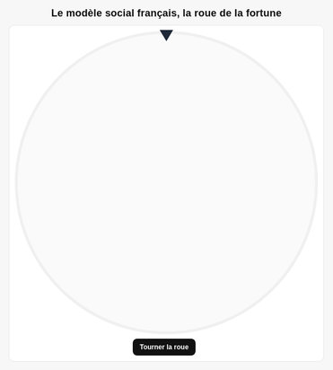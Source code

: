 <html lang="fr">
<head>
<meta charset="UTF-8" />
<meta name="viewport" content="width=device-width, initial-scale=1" />
<title>Le modèle social français, la roue de la fortune</title>
<style>
  :root { --bg:#f7f7f7; --fg:#111; --ring:#e5e7eb; }
  html,body{margin:0;height:100%;background:var(--bg);color:var(--fg);font-family:Helvetica,Arial,sans-serif;}
  .wrap{min-height:100%;display:grid;place-items:center;padding:16px;}
  .container{width:min(92vw,650px);display:grid;gap:10px;justify-items:center;}
  h1{margin:0;font-size:clamp(14px,2.4vw,18px);font-weight:700;letter-spacing:.2px;text-transform:none;}
  .board{background:#fff;border:1px solid var(--ring);border-radius:10px;padding:10px;display:grid;gap:8px;justify-items:center;}
  .wheel-area{position:relative; width:100%; display:grid; place-items:center;}
  .pointer{
    position:absolute; top:-2px; left:50%; transform:translateX(-50%) rotate(180deg);
    width:0;height:0;border-left:12px solid transparent;border-right:12px solid transparent;border-bottom:20px solid #1f2937;
    z-index:3;
  }
  canvas{width:min(58vw,540px);max-width:540px;aspect-ratio:1/1;display:block;border-radius:50%;background:#fafafa;box-shadow:inset 0 0 0 5px #f0f0f0; z-index:1;}
  .controls{display:flex;gap:8px;align-items:center;justify-content:center;flex-wrap:wrap;}
  button.primary{background:#111;color:#fff;border:none;border-radius:8px;padding:8px 12px;font-size:12px;font-weight:700;cursor:pointer;}
  button.primary:disabled{opacity:.5;cursor:not-allowed;}
  .legend{font-size:9px;opacity:.7;}
  .overlay{
    position:absolute; inset:0; display:none; align-items:center; justify-content:center;
    z-index:2; pointer-events:auto;
  }
  .overlay .bubble{
    position:relative;
    max-width:78%; padding:16px 18px; border-radius:12px; background:#111; color:#fff;
    box-shadow:0 8px 24px rgba(0,0,0,.25);
    font-size:clamp(16px,2.8vw,24px); font-weight:700; text-align:center; line-height:1.25;
  }
  .overlay .close{
    position:absolute; top:6px; right:8px; width:26px; height:26px; border-radius:50%;
    border:1px solid rgba(255,255,255,.25); background:rgba(255,255,255,.08); color:#fff;
    display:grid; place-items:center; cursor:pointer; font-size:16px; line-height:1;
  }
</style>
</head>
<body>
<div class="wrap">
  <div class="container">
    <h1>Le modèle social français, la roue de la fortune</h1>
    <div class="board">
      <div class="wheel-area">
        <div class="pointer"></div>
        <canvas id="wheel" width="800" height="800" aria-label="Roue de tirage"></canvas>
        <div id="overlay" class="overlay">
          <div class="bubble">
            <div id="overlayText"></div>
            <div id="overlayClose" class="close" title="Fermer">×</div>
          </div>
        </div>
      </div>
      <div class="controls">
        <button id="spinBtn" class="primary">Tourner la roue</button>
        <span class="legend" id="countInfo"></span>
      </div>
    </div>
  </div>
</div>

<script>
/* --- Raccourci: seules parties modifiées du code original --- */

// (liste ENTRIES inchangée)
let ENTRIES = ["Droits agricoles Recette : 179,7 millions d'euros Date de création : 1962", "Droits de douane Recette : 1605,3 millions d'euros Date de création : 1970", "Taxe à la production sur le quota de sucre, le quota d'isoglucose et le quota de sirop d'inuline Recette : 306,4 millions d'euros Date de création : 1970", "Cotisation assise sur le montant total des honoraires facturés par les commissaires aux comptes lorsqu'ils certifient les comptes ou les informations en matière de durabilité    Date de création : 2017", "Participation des employeurs à l'effort de construction (TPS-PEEC)    Date de création : 1943", "Cotisation HLM et SEM", "Cotisation versée par les organismes HLM et les SEM", "Cotisation additionnelle versée par les organismes HLM et les SEM", "Redevance pour la rémunération pour copie privée Recette : 197 millions d'euros Date de création : 1985", "Taxe de protection des obtentions végétales Recette : 1 millions d'euros Date de création : 1970", "Redevance perçue sur formalités de l'Institut national de la propriété industrielle", "Contribution sur les abondements des employeurs aux plans d'épargne pour la retraite collectifs Recette : 5,3 millions d'euros Date de création : 2001", "Contribution sur les avantages de préretraite d'entreprise", "Contribution sur les régimes de retraite conditionnant la constitution de droits à prestations à l'achèvement de la carrière du bénéficiaire dans l'entreprise", "Contribution sur les indemnités de mise à la retraite Recette : 39 millions d'euros Date de création : 2007", "Contributions patronales et salariales sur les attributions d'options (stock-options) de souscription ou d'achat des actions et sur les attributions gratuites", "Forfait social", "Contribution salariale sur les carried-interests Recette : 2 millions d'euros Date de création : 2010", "Contribution vente en gros Recette : 265 millions d'euros Date de création : 1991", "contributions taux « Lv/Lh »    Date de création : 1999", "Contribution sur les dépenses de promotion des médicaments Recette : 25 millions d'euros Date de création : 2005", "contribution sur le chiffre d'affaires", "Cotisation spéciale sur les boissons alcooliques Recette : 700 millions d'euros Date de création : 1983", "Droits de plaidoirie Recette : 9,8 millions d'euros Date de création : 1921", "Cotisations des employeurs au FNAL", "Fraction de Taxe de solidarité additionnelle", "Contribution sociale de solidarité des sociétés (C3S)    Date de création : 1992", "Droit départemental de passage sur les ouvrages d'art reliant le continent aux îles maritimes Recette : 1 millions d'euros Date de création : 1995", "Contribution additionnelle de solidarité pour l'autonomie (CASA)    Date de création : 2013", "Contribution à la vie étudiante et de campus    Date de création : 2018", "Redevance proportionnelle sur l'énergie hydraulique Recette : 0,9 millions d'euros Date de création : 1919", "Droit de visa de régularisation, taxe de renouvellement du titre de séjour, taxe applicable aux documents de circulation pour étrangers mineurs et taxe perçue à l'occasion de la délivrance du premier titre de séjour", "Contribution forfaitaire représentative des frais de réacheminement", "Redevance perçue à l'occasion de l'introduction des familles étrangères en France", "Redevance pour pollution de l'eau d'origine non domestique Recette : 107 millions d'euros Date de création : 2006", "Redevances pour pollutions diffuses Recette : 107 millions d'euros Date de création : 1964", "Redevance pour stockage d'eau en période d'étiage Recette : 1,3 millions d'euros Date de création : 2006", "Redevance pour protection du milieu aquatique Recette : 8,5 millions d'euros Date de création : 1941", "Redevances de l'eau dans les départements d'outre-mer Recette : 2 millions d'euros Date de création : 2006", "Redevance pour délivrance initiale du permis de chasse", "Redevances cynégétiques", "Redevance de mise sur le marché des substances actives biocides", "Participation pour voirie et réseaux    Date de création : 2000", "Redevance pour création de bureaux ou de locaux de recherche en région Ile-de-France Recette : 124,5 millions d'euros Date de création : 1960", "Fraction des produits annuels de la vente de biens confisqués", "Contributions au Fonds de garantie des assurances obligatoires de dommages (FGAO)    Date de création : 1951", "Contribution au Fonds de garantie des victimes des actes de terrorisme et d'autres infractions    Date de création : 1986", "Contribution au fonds de garantie des dommages consécutifs à des actes de prévention, de diagnostic ou de soins dispensés par des professionnels de santé Recette : 0,9 millions d'euros Date de création : 2011", "Prélèvement \"assurance frontière\" automobile Recette : 0 millions d'euros Date de création : 2007", "Droit de francisation et de navigation en Corse, Droit de passeport en Corse Recette : 3 millions d'euros Date de création : 1994", "Droit de francisation et de navigation Recette : 39,2 millions d'euros Date de création : 1967", "Droit de passeport Recette : 2,2 millions d'euros Date de création : 1967", "Taxe intérieure de consommation sur les produits énergétiques (TICPE) Recette : 24500 millions d'euros Date de création : 1928", "Contribution au service public de l'électricité (CSPE)    Date de création : 2003", "Taxe générale sur les activités polluantes - matériaux d'extraction Recette : 72,5 millions d'euros Date de création : 1999", "Taxe générale sur les activités polluantes - émissions polluantes Recette : 21,6 millions d'euros Date de création : 1998", "Taxe générale sur les activités polluantes - installations classées Recette : 25 millions d'euros Date de création : 1999", "Taxe intérieure sur les houilles, les lignites et les cokes (TICHLC) Recette : 7,6 millions d'euros Date de création : 2006", "Taxe générale sur les activités polluantes - lessives Recette : 44,4 millions d'euros Date de création : 1999", "Taxe générale sur les activités polluantes (TGAP)    Date de création : 2000", "Taxe spéciale sur certains véhicules routiers", "Taxe due par les entreprises de transport public aérien et maritime (Outre-Mer) Recette : 9,4 millions d'euros Date de création : 1994", "Taxe sur les passagers maritimes embarqués à destination d'espaces naturels protégés Recette : 2,6 millions d'euros Date de création : 1995", "Redevance relative aux contrôles renforcés à l'importation des denrées alimentaires d'origine non animale Recette : 3,4 millions d'euros Date de création : 1998", "Redevance relative aux contrôles renforcés à l'importation des denrées alimentaires d'origine non animale Recette : 0 millions d'euros Date de création : 2011", "Redevances d'usage des fréquences radioélectriques (part ANFR) Recette : 15,8 millions d'euros Date de création : 1993", "Droit dû par les entreprises ferroviaires pour l'autorité de régulation des activités ferroviaires", "Droit de sécurité Recette : 16,8 millions d'euros Date de création : 2006", "Taxe sur les titulaires d'ouvrages hydroélectriques concédés", "Péage plaisance", "Taxe sur le prix des entrées aux séances organisées par les exploitants d'établissements de spectacles cinématographiques", "Cotisations (normale et supplémentaire) des entreprises cinématographiques", "Redevance d'archéologie préventive Recette : 77 millions d'euros Date de création : 2001", "Redevances perçues pour la surveillance des établissements de jeux, hippodromes et cynodromes Recette : 0 millions d'euros Date de création : <1979", "Contribution des employeurs à l'association pour la gestion du régime d'assurance des créances des salariés", "Contribution annuelle au fonds de développement pour l'insertion professionnelle des handicapés", "Participation des entreprises de moins de 10 salariés au développement de la formation professionnelle continue", "PEFPC : Participation des entreprises de 10 salariés et plus au développement de la formation professionnelle continue", "Participation au financement de la formation des professions non salariées (hors artisanat, agriculture et pêche) Recette : 58 millions d'euros Date de création : 1991", "Participation au financement de la formation des travailleurs indépendants et des employeurs de la pêche maritime ou des cultures marines Recette : 0,4 millions d'euros Date de création : 1997", "Participation au financement de la formation des professions non salariées dans le domaine agricole Recette : 49 millions d'euros Date de création : 1991", "Participation au financement des congés individuels de formation des salariés sous contrats à durée déterminée CIF-CDD", "Contribution spéciale versée par les employeurs des étrangers sans autorisation de travail", "Prélèvement sur les contrats d'assurance-vie en déshérence", "Taxe dans le domaine funéraire Recette : 5 millions d'euros Date de création : 1806", "Taxe locale sur la publicité extérieure (TLPE) Recette : 153 millions d'euros Date de création : 2009", "Taxe sur les remontées mécaniques Recette : 54 millions d'euros Date de création : 1968", "Versement transport", "Taxe sur les activités commerciales non salariés à durée saisonnière    Date de création : 2000", "Taxe sur les activités commerciales saisonnières non salariées (TACDS)    Date de création : 2000", "Taxe sur les déchets réceptionnés dans une installation de stockage ou un incinérateur de déchets ménagers Recette : 18,9 millions d'euros Date de création : 2005", "Taxe additionnelle départementale à la taxe de séjour Recette : 9 millions d'euros Date de création : 1927", "Droits assimilés au droit d'octroi de mer sur les rhums et spiritueux à base d'alcool de cru Recette : 5,1 millions d'euros Date de création : 1963", "Impôt sur le revenu (IR) Recette : 74000 millions d'euros Date de création : 1916", "Taxe sur les métaux précieux, les bijoux, les objets d'art, de collection et d'antiquité Recette : 96,7 millions d'euros Date de création : 1976", "Impôt sur les revenus de capitaux mobiliers (IRCM)", "Impôt sur les sociétés (IS) Recette : 36200 millions d'euros Date de création : 1948", "Taxe sur les salaires", "Taxe annuelle sur les locaux à usage de bureaux, les locaux commerciaux, les locaux de stockage et les surfaces de stationnement perçue dans certains départements (IF-AUT-50)", "Taxe annuelle sur les logements vacants (IF-AUT-60)    Date de création : 1998", "contribution sur les revenus locatifs (CRL) Recette : 0,2 millions d'euros Date de création : 2000", "Taxe sur les excédents de provisions des entreprises d'assurances de dommages Recette : 114,6 millions d'euros Date de création : 1983", "Taxe sur les ordres annulés dans le cadre d'opération à haute fréquence Recette : 0,1 millions d'euros Date de création : 2012", "Taxe sur les contrats d'échange sur défaut d'un État Recette : 0,6 millions d'euros Date de création : 2012", "Taxe sur la valeur ajoutée (TVA) Recette : 141200 millions d'euros Date de création : 1954", "Taxe sur les services numériques Recette : 350 millions d'euros Date de création : 2019", "Taxe de solidarité sur les billets d'avion (dite taxe Unitaid ou taxe Chirac) Recette : 161,99 millions d'euros Date de création : 2006", "Taxe de l'aviation civile (TAC) Recette : 401 millions d'euros Date de création : 1999", "Taxe sur certaines dépenses de publicité", "Taxe sur le chiffre d'affaires des exploitants agricoles Recette : 138,2 millions d'euros Date de création : 1947", "Redevance sanitaire d'abattage Recette : 48 millions d'euros Date de création : 1989", "Redevance sanitaire de découpage Recette : 48,1 millions d'euros Date de création : 1989", "Redevance sanitaire de transformation des produits de la pêche et de l'aquaculture Recette : 0,3 millions d'euros Date de création : 1998", "Redevance sanitaire de transformation des produits de la pêche et de l'aquaculture Recette : 0,1 millions d'euros Date de création : 1998", "Redevance sanitaire pour le contrôle de certaines substances et de leurs résidus Recette : 0,8 millions d'euros Date de création : 1998", "Redevance pour l'agrément des établissements du secteur de l'alimentation animale Recette : 0 millions d'euros Date de création : 2009", "Taxe due par les concessionnaires d'autoroutes", "Contribution sur la cession à un service de télévision des droits de diffusion de manifestations ou de compétitions sportives Recette : 43 millions d'euros Date de création : 1999", "Prélèvements sur les jeux et paris Recette : 115,3 millions d'euros Date de création : 2010", "Fraction du Prélèvement sur les mises de jeux de cercle en ligne affectée aux communes dans le ressort territorial desquelles sont ouverts au public un ou plusieurs casinos", "Fraction du Prélèvement sur les paris hippiques affectée aux EPCI sur le territoire desquels sont ouverts au public un ou plusieurs hippodromes", "Droit de consommation sur les produits intermédiaires Recette : 104,7 millions d'euros Date de création : 1945", "Droits de consommation sur les alcools", "Droit de circulation sur les vins, cidres, poirés et hydromels Recette : 122,2 millions d'euros Date de création : 1945", "Droit sur les bières et les boissons non alcoolisées", "Droit de consommation sur les tabacs manufacturés", "Mutations à titre onéreux de fonds de commerce", "Droits de succession", "Droit fixe pour l'établissement d'un contrat de mariage Recette : 4,5 millions d'euros", "Fraction des droits de timbre sur les passeports sécurisés", "Droit de timbre sur les demandes de naturalisation, les demandes de réintégration dans la nationalité française et les déclarations d'acquisition de la nationalité en raison du mariage", "Impôt sur la fortune immobilière (PAT-IFI) Recette : 5043 millions d'euros Date de création : 1982", "Taxe spéciale sur les conventions d'assurances    Date de création : 1944", "Majoration de la taxe sur les assurances de protection juridique au profit Conseil national des barreaux", "Taxe sur les véhicules de sociétés (TVS)", "Taxe sur les véhicules de tourisme les plus polluants", "Malus (ou « écopastille »)", "Malus annuel", "Taxe foncière sur les propriétés bâties (IF-TFB) Recette : 27285 millions d'euros", "Taxe foncière sur les propriétés non bâties (IF-TFNB) Recette : 980 millions d'euros", "Taxe d'habitation (IF-TH) Recette : 19352 millions d'euros", "Taxe d'habitation sur les logements vacants    Date de création : 2007", "Cotisation foncière des entreprises (IF-CFE) Recette : 21872 millions d'euros", "Redevances communale et départementale des mines (TFP-MINES) Recette : 23,4 millions d'euros Date de création : 1919", "Imposition forfaitaire sur les pylônes (TFP-PYL) Recette : 343,4 millions d'euros Date de création : 1980", "Taxe sur les éoliennes maritimes (TFP-TEM) Recette : 0 millions d'euros Date de création : 2005", "Imposition forfaitaire sur les éoliennes et les hydroliennes Recette : 44,9 millions d'euros Date de création : 2010", "Imposition forfaitaire sur les centrales de production d'énergie électrique d'origine photovoltaïque ou hydraulique Recette : 75,9 millions d'euros Date de création : 2010", "Imposition forfaitaire sur les réseaux de gaz naturel et canalisations d'hydrocarbures Recette : 38,5 millions d'euros Date de création : 2010", "Redevances sur la production d'électricité au moyen de la géothermie Recette : 0 millions d'euros Date de création : 2017", "Taxe additionnelle à la taxe foncière sur les propriétés non bâties (IF-AUT-80)", "Taxe d'enlèvement des ordures ménagères (IF-AUT-90)) Recette : 6087 millions d'euros", "Taxe de balayage Recette : 108,9 millions d'euros Date de création : 1873", "Taxe forfaitaire sur la cession à titre onéreux des terrains nus qui ont été rendus constructibles du fait de leur classement Recette : 54 millions d'euros Date de création : 2006", "Taxe pour la gestion des milieux aquatiques et la prévention des inondations", "Taxe sur les friches commerciales (IF-AUT-110)    Date de création : 2006", "Impôt sur les cercles et maisons de jeux Recette : 34,5 millions d'euros Date de création : 1941", "Surtaxe sur les eaux minérales", "Taxe perçue au profit des communes de Saint-Martin et Saint-Barthélemy", "Taxe sur l'exploration d'hydrocarbures (TFP-TEH) Recette : 0,8 millions d'euros Date de création : 2017", "Taxe de publicité foncière", "Droits départementaux d'enregistrement sur les mutations à titre onéreux d'immeubles", "Taxe départementale additionnelle aux droits d'enregistrement ou à la taxe de publicité foncière exigible sur les mutations à titre onéreux Recette : 99,8 millions d'euros Date de création : 1798", "Taxe d'apprentissage Recette : 2000 millions d'euros Date de création : 1925", "Imposition forfaitaire sur le matériel roulant circulant sur le réseau de transport ferroviaire et guidé géré par la RATP -IFER-STIF RATP", "Taxe annuelle sur les surfaces de stationnement    Date de création : 2015", "Taxe additionnelle spéciale annuelle au profit de la région Île-de-France (TASA)    Date de création : 2015", "Taxe perçue pour la région de Guyane (TFP-GUF) Recette : 0,4 millions d'euros Date de création : 2008", "Taxe sur les permis de conduire", "Taxe régionale sur les certificats d'immatriculation des véhicules", "Taxe due par les entreprises de transport public aérien et maritime (Corse) Recette : 47,4 millions d'euros Date de création : 1991", "Taxe pour frais de chambres de commerce et d'industrie (IF-AUT-10)", "Contribution sociale généralisée (CSG) Recette : 99000 millions d'euros Date de création : 1991", "Prélèvement social sur les revenus du patrimoine et les produits de placements", "Contribution pour le remboursement de la dette sociale (CRDS) Recette : 6150 millions d'euros Date de création : 1996", "Prélèvement de solidarité de 2 % sur les revenus du patrimoine et les produits de placements", "Taxe pour frais de chambres de métiers et de l'artisanat (IF-AUT-20)", "Contribution au fonds d'assurance formation des chefs d'entreprise inscrite au répertoire des métiers Recette : 58 millions d'euros Date de création : 1982", "Taxe pour frais de chambres d'agriculture (IF-AUT-30)", "Taxe sur la cession à titre onéreux de terrains nus devenus constructibles; perçue au profit de l'agence de services et de paiement Recette : 11 millions d'euros Date de création : 2010", "Contribution à l'audiovisuel public due par les professionnels (TFP-CAP) Recette : 3500 millions d'euros Date de création : 1933", "Taxe spéciale d'équipement Recette : 350 millions d'euros Date de création : 1991", "Taxe spéciale d'équipement au profit de l'EPF de Normandie Recette : 13 millions d'euros Date de création : 1968", "Redevance sur les paris hippiques en ligne perçue au profit des sociétés de courses Recette : 61 millions d'euros Date de création : 2014", "Taxe sur les nuisances sonores aériennes Recette : 57 millions d'euros Date de création : 1992", "Contribution des autoentrepreneurs au financement des actions de formation des chambres de métiers et d'artisanat Recette : 2 millions d'euros Date de création : 2010", "Contribution des autoentrepreneurs au fonds d'assurance formation des chefs d'entreprise artisanale Recette : 3 millions d'euros Date de création : 2010", "Taxe sur la diffusion en vidéo physique et en ligne de contenus audiovisuels Recette : 30,95 millions d'euros Date de création : 1993", "Contribution supplémentaire à l'apprentissage - versements aux CFA", "Taxe pour le développement de la formation professionnelle dans les métiers de la réparation automobile, du cycle et du motocycle Recette : 32 millions d'euros Date de création : 1968", "Prélèvements sur les jeux de loterie et les paris sportifs perçus au profit du Centre national pour le développement du sport Recette : 35,9 millions d'euros Date de création : 2010", "Taxe spéciale d'équipement au profit de l'EPF de Guyane et de Mayotte Recette : 2 millions d'euros Date de création : 1994", "Taxe spéciale d'équipement au profit de la Société du Grand Paris Recette : 117 millions d'euros Date de création : 2010", "Taxe spéciale d'équipement au profit de l'EPF de Lorraine Recette : 23 millions d'euros Date de création : 1973", "Taxe spéciale d'équipement au profit de l'EPF de PACA Recette : 50 millions d'euros Date de création : 2001", "Taxe sur les boissons prémix Recette : 2,3 millions d'euros Date de création : 1996", "Contribution perçue sur les boissons et préparations liquides destinées à la consommation humaine contenant des édulcorants de synthèse et ne contenant pas de sucres ajoutés Recette : 58,4 millions d'euros Date de création : 2011", "Droit de timbre pour la délivrance du permis de conduire en cas de perte ou de vol", "Taxes à percevoir pour l'alimentation du fonds commun des accidents du travail agricole Recette : 17,3 millions d'euros Date de création : 1957", "Fraction des droits de timbre sur les cartes nationales d'identité", "Taxe pour la gestion des certificats d'immatriculation des véhicules Recette : 42 millions d'euros Date de création : 2009", "Contributions additionnelles aux primes ou cotisations afférentes à certaines conventions d'assurance", "Contribution au Fonds de prévention des risques naturels majeurs (FPRNM, dit « fonds Barnier »)    Date de création : 1995", "Droits perçus au profit de la Caisse nationale de l'assurance maladie des travailleurs salariés (CNAMTS) en matière de produits de santé, taxe annuelle due par les laboratoires de biologie médicale", "Taxe destinée à financer le développement de la formation professionnelle dans les transports routiers Recette : 65 millions d'euros Date de création : 1968", "Droit d'examen du permis de chasse", "Droits affectés au fonds d'indemnisation de la profession d'avoués près les cours d'appel Recette : 16 millions d'euros Date de création : 2011", "Imposition forfaitaire sur les entreprises de réseaux (TFP-IFER) Recette : 1337 millions d'euros Date de création : 2010", "Taxe communale sur la consommation finale d'électricité (TCFE) Recette : 61,9 millions d'euros Date de création : 2010", "Taxe départementale des espaces naturels sensibles (TDENS)", "Redevance d'exploitation de substances non énergétiques sur le plateau continental ou dans la zone économique exclusive", "Redevance due par les titulaires de titres d'exploitation de mines d'hydrocarbures liquides ou gazeux Recette : 3,1 millions d'euros Date de création : 1956", "Redevance due par les titulaires de titres d'exploitation de mines d'hydrocarbures liquides ou gazeux au large de Saint-Pierre-et-Miquelon    Date de création : 1999", "Contribution pour frais de contrôle ACPR", "Droits et contributions pour frais de contrôle", "Redevance pour contrôle vétérinaire à l'expédition    Date de création : <2000", "Redevance relative aux contrôles renforcés à l'importation des denrées alimentaires d'origine non animale Recette : 1,1 millions d'euros Date de création : 1998", "Contribution des exploitants agricoles et des conchyliculteurs au Fonds national de gestion des risques en agriculture Recette : 102 millions d'euros Date de création : 1993", "Droit sur les produits bénéficiant d'une appellation d’origine, d'une indication géographique ou d'un label rouge Recette : 7 millions d'euros Date de création : 1935", "Participation au financement de la formation des professions non salariées dans le domaine agricole", "Taxe additionnelle à la taxe sur les installations nucléaires de base - stockage Recette : 2,4 millions d'euros Date de création : 2009", "Taxe additionnelle à la taxe sur les installations nucléaires de base - Diffusion technologique Recette : 20 millions d'euros Date de création : 2006", "Taxe additionnelle à la taxe sur les installations nucléaires de base - Accompagnement Recette : 39 millions d'euros Date de création : 2006", "Taxe pour le développement des industries de l'ameublement ainsi que les industries du bois Recette : 14,9 millions d'euros Date de création : 1971", "Taxe pour le développement des industries du cuir, de la maroquinerie, de la ganterie et de la chaussure Recette : 12,5 millions d'euros Date de création : 1978", "Taxe pour le développement des industries de l'habillement Recette : 10 millions d'euros Date de création : 1963", "Taxe pour le développement des industries de la mécanique, de la construction métallique, des matériels etc. Recette : 70,2 millions d'euros Date de création : 1961", "Taxe pour le développement des industries de l'horlogerie, bijouterie, joaillerie et orfèvrerie ainsi que des arts de la table (taxe HBJOAT) Recette : 13,2 millions d'euros Date de création : 1963", "Taxe pour le développement des industries des matériaux de construction regroupant les industries du béton, de la terre cuite et des roches ornementales et de construction Recette : 15,9 millions d'euros Date de création : 1957", "Taxe pour le développement de l'industrie de la conservation des produits agricoles Recette : 2,6 millions d'euros Date de création : 1950", "Taxe sur les spectacles de variétés Recette : 24 millions d'euros Date de création : 1977", "Taxe sur les spectacles d'art dramatique, lyrique et chorégraphique Recette : 5,1 millions d'euros Date de création : 1964", "Redevance pour frais d'envoi des certificats d'immatriculation des véhicules", "Fraction affectée du produit du relèvement du tarif de taxe intérieure de consommation sur les produits énergétiques (TICPE) sur le carburant gazole", "Taxe sur les hydrofluorocarbures    Date de création : 2018", "Contribution annuelle au profit de l'Institut de radioprotection et de sûreté nucléaire (IRSN) Recette : 48 millions d'euros Date de création : 2010", "Taxe sur les transactions financières (TTF)", "Participation pour le Financement de l'Assainissement Collectif (PFAC)", "Contribution spéciale pour la gestion des déchets radioactifs - Conception", "Participation des concessionnaires de la liaison fixe Trans-Manche au fonctionnement de la commission intergouvernementale et du comité de sécurité chargés de superviser la construction et l'exploitation de l'ouvrage Recette : 2,5 millions d'euros Date de création : 1986", "Redevance proportionnelle sur l'énergie hydraulique", "Taxe pour frais de chambre de métiers de Moselle Recette : 7 millions d'euros Date de création : 1919", "Taxe pour frais de chambre de métiers d'Alsace Recette : 9 millions d'euros Date de création : 1919", "Prélèvements sur les bénéfices tirés de la construction immobilière Recette : 0,4 millions d'euros Date de création : 1963", "Participation des employeurs au financement de la formation professionnelle continue, versée à l'État", "Taxe sur les surfaces commerciales (TFP-TSC) Recette : 609 millions d'euros", "Taxe additionnelle à la taxe sur les surfaces commerciales (TFP-TASC)", "Taxe exceptionnelle sur la réserve de capitalisation des entreprises d'assurance (TFP-ASSUR)", "Taxe au profit du fonds de soutien aux collectivités territoriales ayant contracté des produits structurés dits \"emprunts toxiques\" (TFP-TFSCT)", "Cotisation obligatoire", "Cotisation obligatoire", "Taxe professionnelle de la Poste et de France Telecom", "Fraction du produit des successions en déshérence", "Droit d'octroi de mer et droit d'octroi de mer régional", "Contribution tarifaire d'acheminement (CTA)    Date de création : 2004", "Contributions versées par la SNCF au titre des frais de surveillance et de contrôle des chemins de fer    Date de création : 1981", "Redevance versée par Réseau ferré de France au titre des frais de surveillance et de contrôle    Date de création : 1981", "Contributions des employeurs de main d'œuvre étrangère pour l'OMI", "Contribution des employeurs publics au fonds pour l'insertion des personnes handicapées dans la fonction publique", "Cotisation au profit des caisses d'assurances d'accidents agricoles d'Alsace-Moselle Recette : 12 millions d'euros Date de création : 1912", "Droits d'apport des sociétés", "Droits de donations", "Mutations à titre onéreux de créances, rentes, prix d'offices", "Contributions au Fonds national de l'emploi (FNE)", "Retenue à la source sur certains bénéfices non commerciaux et de l'impôt sur le revenu", "Contribution des institutions financières", "Cotisations aux fonds de garantie des salaires (AGS et AGCC)", "Redevance d'usage des fréquences radioélectriques", "Redevances lors du lancement de certains matériels aéronautiques", "Taxe grossiste répartiteurs", "Taxe sur les stations et liaisons radio privées", "Taxe additionnelle aux droits de mutation", "Impôt sur les spectacles, jeux et divertissements", "Participation dépassement du COS", "Taxe locale d'équipement", "Taxe complémentaire à la TLE (IdF)", "Taxe de séjour", "Taxe sur les tabacs (Corse)", "Octroi de mer", "Taxe sur le ski de fond Recette : 10 millions d'euros Date de création : 1985", "Contribution annuelle des distributeurs d'énergie", "Fonds d'amortissement des charges d'électrification (FACÉ)", "Prélèvement sur entreprises pétrolières", "Taxe sur les fournitures d'électricité", "Droits de consommation sur les alcools (Corse)", "Taxe d'assainissement (Agence de l'Eau)", "Taxe sur les rhums", "Taxe sur les carburants (DOM)", "Taxe sur les syndicats d'énergie", "Redevance pour droit de construire (EPAD)", "Taxe et prélèvement sur les sommes encaissées par les sociétés de télévision au titre de la redevance, de la diffusion des messages publicitaires et des abonnements Recette : 8 millions d'euros Date de création : 1946", "Mutation à titre onéreux d'immeubles et droits immobiliers (Droits de mutation)", "Mutations de jouissance (baux)", "Fraction des Prélèvements sociaux sur les jeux prévus aux Art L 137-20 à L 137-22 Code de la sécurité sociale", "Prélèvement sur la participation des employeurs à l'effort de construction", "Cotisation obligatoire", "Taxe fixe due à chaque délivrance de CI (AIS-MOB-10-20-20)", "Taxe régionale due au titre de la délivrance de CI consécutive d'un changement de propriétaire", "Taxe sur les véhicules de transport due au titre de la délivrance de CI consécutive à un changement de propriétaire", "Taxe sur les émissions de dioxyde de carbone", "Taxe sur la masse en ordre de marche", "Taxe annuelle sur les émissions de dioxyde de carbone", "Taxe annuelle sur les émissions de polluants atmosphérique", "Taxe sur l'affectation des véhicules lourds de transport de marchandises (AIS-MOB-10-30-30)", "Taxe sur la distance parcourue sur le réseau autoroutier concédé (AIS-MOB-10-40)", "Taxes sur le transport aérien (AIS-MOB-20)", "Taxes sur les navigations maritimes et fluviales (AIS-MOB-30)", "Taxes sur le transport guidé (AIS-MOB-40)", "Taxe sur l'exploitation des infrastructures de transport de longue distance (AIS-MOB-50)", "Taxe sur les services de communications électroniques (AIS-CCN-30-10)", "Taxe sur les services de télévision (AIS-CCN-30-20)", "Taxe sur les services d'accès à des contenus audiovisuels à la demande (AIS-CCN-30-30)", "Taxe sur la mise en relation par voie électronique en vue de fournir certaines prestations de transport (AIS-CCN-30-40) Recette : 2 millions d'euros Date de création : 2021", "Taxe sur certains services numériques (AIS-CCN-30-50)", "Taxe sur les locations en France de phonogrammes musicaux et de vidéomusiques destinés à l’usage privé du public dans le cadre d’une mise à disposition à la demande sur les réseaux en ligne (AIS-CCN-30-60) Recette : 9,3 millions d'euros Date de création : 2023", "Cotisation sur la valeur ajoutée des entreprises (CVAE)", "Prélèvements au profit de l'État (IF-AUT-40)", "Taxe spéciale complémentaire au profit de la Société du Grand Projet du Sud-Ouest (IF-AUT-150)", "Taxe spéciale d'équipement au profit des établissements publics fonciers locaux et de l'office foncier de Corse", "Taxe spéciale d'équipement au profit des établissements publics fonciers de l’État", "Taxe spéciale d'équipement au profit des établissements publics fonciers et d'aménagement de la Guyane et de Mayotte", "Taxe spéciale d'équipement au profit de l'agence pour la mise en valeur des espaces urbains de la zone dite des cinquante pas géométriques en Guadeloupe", "Taxe spéciale d'équipement au profit de l'agence pour la mise en valeur des espaces urbains de la zone dite des cinquante pas géométriques en Martinique.", "Taxe spéciale d'équipement au profit de l'établissement public Société des grands projets", "Taxe spéciale d'équipement au profit de l'établissement public local Société du Grand Projet du Sud-Ouest", "Taxe additionnelle spéciale annuelle perçue au profit de la région Île-de-France (IF-AUT-130)", "Taxe annuelle sur les surfaces de stationnement perçue en Île-de-France (IF-AUT-140)", "Taxe sur la valeur vénale des immeubles des entités juridiques (PAT-TPC)", "Contribution exceptionnelle sur les hauts revenus (IR-CHR)", "Taxe additionnelle à l’accise sur les tabacs    Date de création : 2025", "Participation des employeurs agricoles à l'effort de construction (TPS-PEEC-60)    Date de création : 2006", "Cotisation additionnelle assise sur le montant total des honoraires facturés par les commissaires aux comptes lorsqu'ils certifient les comptes ou les informations en matière de durabilité des entités d'intérêt public    Date de création : 2017", "Contribution forfaitaire des commissaires aux comptes exerçant dans les pays tiers    Date de création : 2017", "Cotisation assise sur le montant total des honoraires facturés par les organismes tiers indépendants lorsqu'ils certifient les informations en matière de durabilité    Date de création : 2017", "Cotisation additionnelle assise sur le montant total des honoraires facturés par les organismes tiers indépendants lorsqu'ils certifient les informations en matière de durabilité des entités d'intérêt public    Date de création : 2017", "Eco-contribution sur la taxe de solidarité sur les billets d'avion", "Taxe d'aéroport", "Taxe d'embarquement sur les passagers dans les territoires d'outre-mer", "Taxe d'atterrissage", "CSG Recette : 147500 millions d'euros", "CRDS Recette : 8853 millions d'euros Date de création : 1996", "Contribution solidarité autonomie", "Assurance maladie - maternité - invalidité - décès", "Assurance vieillesse plafonnée", "Assurance vieillesse déplafonnée", "Allocations familiales Recette : 35600 millions d'euros", "Accidents du travail Recette : 16000 millions d'euros", "Aide au logement entreprise de moins de 50 salariés (FNAL)", "Supplément entreprise de 50 salariés et plus (FNAL)", "Cotisation chômage", "Fonds national de garantie des salaires (AGS)", "Retraite complémentaire CEG tranche 1", "Retraite complémentaire CEG tranche 2", "Retraite complémentaire APEC (cadres seulement)", "Retraite complémentaire Contribution patronale de prévoyance (forfait social) entreprises de 11 à 49 salariés", "Retraite complémentaire Contribution patronale de prévoyance (forfait social) entreprises de 50 salariés et plus", "Retraite complémentaire Cotisations de base", "Retraite complémentaire tranche 1", "Retraite complémentaire tranche 2", "Retraite complémentaire CET : T1 + T2 si rémunération supérieure au plafond de la Sécurité sociale (3.666 €)", "assurance décès cadre (adhésion obligatoire pour les cadres quel que soit le secteur d'activité)", "Contribution formation professionnelle Entreprise de moins de 11 salariés", "Contribution formation professionnelle Entreprise de 11 salariés ou plus", "Contribution formation professionnelle Entreprise avec CDD (CPF-CDD)", "Taxe d'apprentissage", "Taxe sur les salaires (employeur non assujetti à la TVA)", "Versement mobilité (transport) entreprises de 11 salariés et plus", "Participation à l'effort de construction (entreprises de 50 salariés et plus)", "Contribution au Dialogue social"];

const canvas = document.getElementById('wheel');
const ctx = canvas.getContext('2d');
const W = canvas.width, H = canvas.height;
const CX = W/2, CY = H/2;
const R = Math.min(W, H) * 0.48;

// --- Canvas hors écran pour la roue statique ---
const offscreen = document.createElement('canvas');
offscreen.width = W;
offscreen.height = H;
const offctx = offscreen.getContext('2d');

let angle = -Math.PI/2;
let spinning = false;
let colors = [];
let lastPointerIndex = null;
let lastPingTime = 0;

// ===== Couleurs =====
function buildColors(n){
  const arr = [];
  for(let i=0;i<n;i++){
    const hue = (i*360/n)%360;
    arr.push(`hsl(${hue}deg, 88%, 52%)`);
  }
  return arr;
}

// ===== Font sizing =====
function computeFont(n){
  if(n>340) return 7;
  if(n>260) return 8;
  if(n>200) return 9;
  if(n>140) return 10;
  return 11;
}

// --- Construit la roue une seule fois ---
function buildStaticWheel(){
  offctx.clearRect(0,0,W,H);
  const n = ENTRIES.length;
  if(n===0) return;
  const step = (Math.PI*2)/n;
  offctx.save();
  offctx.translate(CX, CY);

  for(let i=0;i<n;i++){
    const start = i*step, end = start+step;
    offctx.beginPath();
    offctx.moveTo(0,0);
    offctx.arc(0,0,R,start,end);
    offctx.closePath();
    offctx.fillStyle = colors[i % colors.length];
    offctx.fill();
    if(n<=600){
      offctx.strokeStyle = "rgba(0,0,0,.18)";
      offctx.lineWidth = 0.5;
      offctx.stroke();
    }
  }

  const fontPx = computeFont(n);
  offctx.fillStyle = "#111";
  offctx.textAlign = "center";
  offctx.textBaseline = "middle";
  offctx.font = `${fontPx}px Helvetica, Arial, sans-serif`;
  const labelRadius = R*0.78;
  for(let i=0;i<n;i++){
    const mid = (i+0.5)*step;
    const x = Math.cos(mid)*labelRadius;
    const y = Math.sin(mid)*labelRadius;
    const raw = String(ENTRIES[i] ?? "");
    const label = raw.length>36 ? raw.slice(0,36)+"…" : raw;
    offctx.save();
    offctx.translate(x,y);
    offctx.rotate(mid);
    offctx.fillText(label,0,0);
    offctx.restore();
  }

  offctx.beginPath();
  offctx.arc(0,0,R*0.12,0,Math.PI*2);
  offctx.fillStyle = "#fff";
  offctx.strokeStyle = "#e5e7eb";
  offctx.lineWidth = 1;
  offctx.fill();
  offctx.stroke();
  offctx.restore();
}

// --- Ne fait que tourner l'image ---
function drawWheel(a){
  ctx.clearRect(0,0,W,H);
  ctx.save();
  ctx.translate(CX, CY);
  ctx.rotate(a);
  ctx.drawImage(offscreen, -CX, -CY);
  ctx.restore();
}

// --- Calcul index sélectionné ---
function getSelectedIndex(a){
  const n = ENTRIES.length;
  const step = (Math.PI*2)/n;
  let theta = (-Math.PI/2 - a) % (Math.PI*2);
  if(theta<0) theta += Math.PI*2;
  return Math.floor(theta/step);
}

// --- Animation easing ---
function easeInOutCubic(x){ return x<0.5 ? 4*x*x*x : 1 - Math.pow(-2*x + 2, 3)/2; }

// --- Overlay ---
const overlay = document.getElementById('overlay');
const overlayText = document.getElementById('overlayText');
const overlayClose = document.getElementById('overlayClose');
function showOverlay(text){
  overlayText.textContent = text;
  overlay.style.display = 'flex';
}
overlayClose.addEventListener('click', () => overlay.style.display = 'none');

// --- Son simple ---
let audioCtx = null;
function ensureAudio(){ if(!audioCtx) audioCtx = new (window.AudioContext || window.webkitAudioContext)(); }
function ping(){ try{
  ensureAudio(); const t = audioCtx.currentTime;
  const o = audioCtx.createOscillator(), g = audioCtx.createGain();
  o.type="sine"; o.frequency.value=1000+Math.random()*120;
  g.gain.value=0.04; g.gain.exponentialRampToValueAtTime(0.0001, t+0.08);
  o.connect(g); g.connect(audioCtx.destination); o.start(t); o.stop(t+0.1);
}catch(e){} }
function coin(){ try{
  ensureAudio(); const t = audioCtx.currentTime;
  const o1 = audioCtx.createOscillator(), g1 = audioCtx.createGain();
  o1.type="triangle"; o1.frequency.value=1500;
  g1.gain.value=0.08; g1.gain.exponentialRampToValueAtTime(0.0001, t+0.25);
  o1.connect(g1); g1.connect(audioCtx.destination); o1.start(t); o1.stop(t+0.27);
}catch(e){} }

// --- Spin ---
function spin(){
  if(spinning) return;
  if(ENTRIES.length===0){ alert("Plus aucun élément à tirer."); return; }
  spinning = true;
  const btn = document.getElementById('spinBtn');
  btn.disabled = true;

  const duration = 4000;
  const totalTurns = 4 + Math.random()*2;
  const finalOffset = Math.random() * Math.PI * 2;
  const totalAngle = totalTurns * Math.PI*2 + finalOffset;
  const start = performance.now();
  lastPointerIndex = getSelectedIndex(angle);
  lastPingTime = start;

  function animate(ts){
    const t = Math.min(1, (ts - start) / duration);
    const eased = easeInOutCubic(t);
    angle = -Math.PI/2 + eased * totalAngle;
    drawWheel(angle);

    const idx = getSelectedIndex(angle);
    if(idx !== lastPointerIndex && (ts - lastPingTime) > 25){
      ping();
      lastPointerIndex = idx;
      lastPingTime = ts;
    }

    if(t<1){
      requestAnimationFrame(animate);
    }else{
      const winnerIdx = getSelectedIndex(angle);
      const chosen = ENTRIES[winnerIdx];
      coin();
      showOverlay("🎯 " + chosen);

      // Supprime le gagnant
      ENTRIES.splice(winnerIdx,1);
      colors = buildColors(ENTRIES.length);
      buildStaticWheel();
      document.getElementById('countInfo').textContent = ENTRIES.length + " éléments restants";
      drawWheel(angle);
      btn.disabled = ENTRIES.length===0;
      spinning = false;
    }
  }
  requestAnimationFrame(animate);
}

document.getElementById('spinBtn').addEventListener('click', spin);

// --- Initialisation ---
colors = buildColors(ENTRIES.length);
buildStaticWheel();
document.getElementById('countInfo').textContent = ENTRIES.length + " éléments";
drawWheel(angle);
</script>
</body>
</html>
